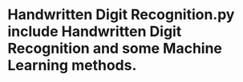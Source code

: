 # Handwritten Digit Recognition.py include Handwritten Digit Recognition and some Machine Learning methods.
